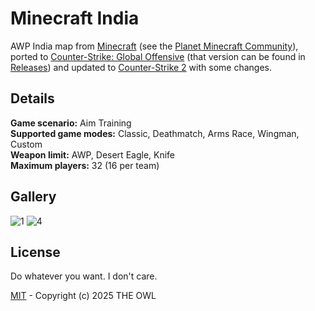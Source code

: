# Minecraft India
AWP India map from [Minecraft](https://www.minecraft.net) (see the [Planet Minecraft Community](https://www.planetminecraft.com/project/awp-india-csgo/)), ported to [Counter-Strike: Global Offensive](https://en.wikipedia.org/wiki/Counter-Strike:_Global_Offensive) (that version can be found in [Releases](https://github.com/redesaile/cs2-minecraft-india/releases/tag/csgo)) and updated to [Counter-Strike 2](https://store.steampowered.com/app/730) with some changes.

## Details
**Game scenario:** Aim Training
<br> **Supported game modes:** Classic, Deathmatch, Arms Race, Wingman, Custom
<br> **Weapon limit:** AWP, Desert Eagle, Knife
<br> **Maximum players:** 32 (16 per team)

## Gallery
![1](https://github.com/user-attachments/assets/26b131a6-daa7-4a1d-9097-55854c39f8e6)
![4](https://github.com/user-attachments/assets/e482e020-ea24-4fab-9961-8f78d2fd2e51)

## License
Do whatever you want. I don't care.

[MIT](LICENSE) - Copyright (c) 2025 THE OWL
